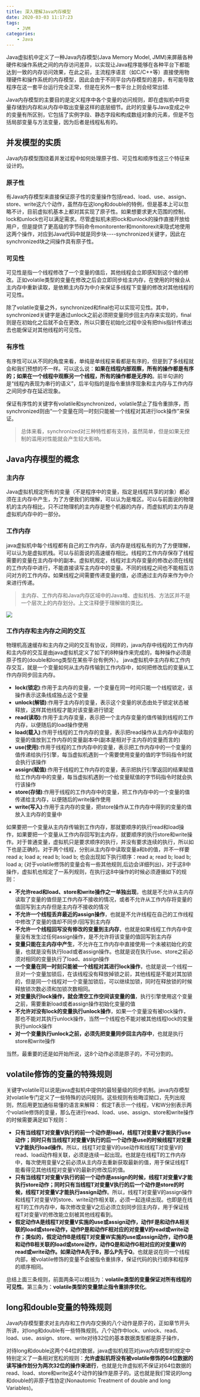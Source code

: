 ```yaml
---
title: 深入理解Java内存模型
date: 2020-03-03 11:17:23
tags:
    - JVM
categories:
    - Java
---
```



Java虚拟机中定义了一种Java内存模型(Java Memory Model, JMM)来屏蔽各种硬件和操作系统之间的内存访问差异，以实现让Java程序能够在各种平台下都能达到一致的内存访问效果，在此之前，主流程序语言（如C/C++等）直接使用物理硬件和操作系统的内存模型，因此会由于不同平台内存模型的差异，有可能导致程序在这一套平台运行完全正常，但是在另外一套平台上则会经常出错.<!--more-->

Java内存模型的主要目的是定义程序中各个变量的访问规则，即在虚拟机中将变量存储到内存和从内存中取出变量这样的底层细节。此时的变量与Java变成之中的变量有所区别，它包括了实例字段、静态字段和构成数组对象的元素，但是不包括局部变量与方法变量，因为后者是线程私有的。

## 并发模型的实质

Java内存模型围绕着并发过程中如何处理原子性、可见性和顺序性这三个特征来设计的。

### 原子性

有Java内存模型来直接保证原子性的变量操作包括read、load、use、assign、store、write这六个动作，虽然存在这long和double的特例，但是基本上可以忽略不计，目前虚拟机基本上都对其实现了原子性。如果想要求更大范围的控制，lock和unlock也可以满足需求。尽管虚拟机未把lock和unlock的操作直接开放给用户，但是提供了更高级的字节码命令monitorenter和monitorexit来隐式地使用这两个操作，对应到Java代码中就是同步块----synchronized关键字，因此在synchronized块之间操作具有原子性。

### 可见性

可见性是指一个线程修改了一个变量的值后，其他线程会立即感知到这个值的修改。正如volatile类型的变量在修改之后会立即同步给主内存，在使用的时候会从主内存中重新读取，是依赖主内存为中介来保证多线程下变量的修改对其他线程的可见性。

除了volatile变量之外，synchronized和final也可以实现可见性。其中，synchronized关键字是通过unlock之前必须把变量同步回主内存来实现的，final则是在初始化之后就不会在更改，所以只要在初始化过程中没有把this指针传递出去也能保证对其他线程的可见性。

### 有序性

有序性可以从不同的角度来看，单纯是单线程来看都是有序的，但是到了多线程就会和我们预想的不一样。可以这么说：**如果在线程内部观察，所有的操作都是有序的；如果在一个线程中观察另一个线程，所有的操作都是无序的**。前半句讲的是“线程内表现为串行的语义”，后半句指的是指令重排序现象和主内存与工作内存之间同步存在延迟现象。

保证有序性的关键字有volatile和synchronized，volatile禁止了指令重排序，而synchronized则由“一个变量在同一时刻只能被一个线程对其进行lock操作”来保证。

>  总体来看，synchronized对三种特性都有支持，虽然简单，但是如果无控制的滥用对性能就会产生较大影响。

## Java内存模型的概念

### 主内存

Java虚拟机规定所有的变量（不是程序中的变量，指定是线程共享的对象）都必须在主内存中产生，为了方便我们的理解，可以认为是堆区。可以与前面说的物理机的主内存相比，只不过物理机的主内存是整个机器的内存，而虚拟机的主内存是虚拟机内存中的一部分。

### 工作内存

java虚拟机中每个线程都有自己的工作内存，该内存是线程私有的为了方便理解，可以认为是虚拟机栈。可以与前面说的高速缓存相比。线程的工作内存保存了线程需要的变量在主内存中的副本。虚拟机规定，线程对主内存变量的修改必须在线程的工作内存中进行，不能直接读写主内存中的变量。不同的线程之间也不能相互访问对方的工作内存。如果线程之间需要传递变量的值，必须通过主内存来作为中介来进行传递。

> 主内存、工作内存和Java内存区域中的Java堆、虚拟机栈、方法区并不是一个层次上的内存划分。上文注释便于理解做的类比。

![](https://burningblog.oss-cn-shanghai.aliyuncs.com/img/Java内存模型.PNG)

### 工作内存和主内存之间的交互

物理机高速缓存和主内存之间的交互有协议，同样的，java内存中线程的工作内存和主内存的交互是由java虚拟机定义了如下的8种操作来完成的，每种操作必须是原子性的(double和long类型在某些平台有例外）。
 java虚拟机中主内存和工作内存交互，就是一个变量如何从主内存传输到工作内存中，如何把修改后的变量从工作内存同步回主内存。

- **lock(锁定)**:作用于主内存的变量，一个变量在同一时间只能一个线程锁定，该操作表示这条线成独占这个变量
- **unlock(解锁)**:作用于主内存的变量，表示这个变量的状态由处于锁定状态被释放，这样其他线程才能对该变量进行锁定
- **read(读取)**:作用于主内存变量，表示把一个主内存变量的值传输到线程的工作内存，以便随后的load操作使用
- **load(载入)**:作用于线程的工作内存的变量，表示把read操作从主内存中读取的变量的值放到工作内存的变量副本中(副本是相对于主内存的变量而言的)
- **use(使用)**:作用于线程的工作内存中的变量，表示把工作内存中的一个变量的值传递给执行引擎，每当虚拟机遇到一个需要使用变量的值的字节码指令时就会执行该操作
- **assign(赋值)**:作用于线程的工作内存的变量，表示把执行引擎返回的结果赋值给工作内存中的变量，每当虚拟机遇到一个给变量赋值的字节码指令时就会执行该操作
- **store(存储)**:作用于线程的工作内存中的变量，把工作内存中的一个变量的值传递给主内存，以便随后的write操作使用
- **write(写入)**:作用于主内存的变量，把store操作从工作内存中得到的变量的值放入主内存的变量中

如果要把一个变量从主内存传输到工作内存，那就要顺序的执行read和load操作，如果要把一个变量从工作内存回写到主内存，就要顺序的执行store和write操作。对于普通变量，虚拟机只是要求顺序的执行，并没有要求连续的执行，所以如下也是正确的。对于两个线程，分别从主内存中读取变量a和b的值，并不一样要read a; load a; read b; load b; 也会出现如下执行顺序：read a; read b; load b; load a; (对于volatile修饰的变量会有一些其他规则,后边会详细列出)，对于这8中操作，虚拟机也规定了一系列规则，在执行这8中操作的时候必须遵循如下的规则：

- **不允许read和load、store和write操作之一单独出现**，也就是不允许从主内存读取了变量的值但是工作内存不接收的情况，或者不允许从工作内存将变量的值回写到主内存但是主内存不接收的情况
- **不允许一个线程丢弃最近的assign操作**，也就是不允许线程在自己的工作线程中修改了变量的值却不同步/回写到主内存
- **不允许一个线程回写没有修改的变量到主内存**，也就是如果线程工作内存中变量没有发生过任何assign操作，是不允许将该变量的值回写到主内存
- **变量只能在主内存中产生**，不允许在工作内存中直接使用一个未被初始化的变量，也就是没有执行load或者assign操作。也就是说在执行use、store之前必须对相同的变量执行了load、assign操作
- **一个变量在同一时刻只能被一个线程对其进行lock操作**，也就是说一个线程一旦对一个变量加锁后，在该线程没有释放掉锁之前，其他线程是不能对其加锁的，但是同一个线程对一个变量加锁后，可以继续加锁，同时在释放锁的时候释放锁次数必须和加锁次数相同。
- **对变量执行lock操作，就会清空工作空间该变量的值**，执行引擎使用这个变量之前，需要重新load或者assign操作初始化变量的值
- **不允许对没有lock的变量执行unlock操作**，如果一个变量没有被lock操作，那也不能对其执行unlock操作，当然一个线程也不能对被其他线程lock的变量执行unlock操作
- **对一个变量执行unlock之前，必须先把变量同步回主内存中**，也就是执行store和write操作

当然，最重要的还是如开始所说，这8个动作必须是原子的，不可分割的。

## volatile修饰的变量的特殊规则

关键字volatile可以说是java虚拟机中提供的最轻量级的同步机制。java内存模型对volatile专门定义了一些特殊的访问规则。这些规则有些晦涩拗口，先列出规则，然后用更加通俗易懂的语言来解释：
 假定T表示一个线程，V和W分别表示两个volatile修饰的变量，那么在进行read、load、use、assign、store和write操作的时候需要满足如下规则：

- **只有当线程T对变量V执行的前一个动作是load，线程T对变量V才能执行use动作；同时只有当线程T对变量V执行的后一个动作是use的时候线程T对变量V才能执行load操作**。所以，线程T对变量V的use动作和线程T对变量V的read、load动作相关联，必须是连续一起出现。也就是在线程T的工作内存中，每次使用变量V之前必须从主内存去重新获取最新的值，用于保证线程T能看得见其他线程对变量V的最新的修改后的值。
- **只有当线程T对变量V执行的前一个动作是assign的时候，线程T对变量V才能执行store动作；同时只有当线程T对变量V执行的后一个动作是store的时候，线程T对变量V才能执行assign动作**。所以，线程T对变量V的assign操作和线程T对变量V的store、write动作相关联，必须一起连续出现。也即是在线程T的工作内存中，每次修改变量V之后必须立刻同步回主内存，用于保证线程T对变量V的修改能立刻被其他线程看到。
- **假定动作A是线程T对变量V实施的use或assign动作，动作F是和动作A相关联的load或store动作，动作P是和动作F相对应的对变量V的read或write动作；类似的，假定动作B是线程T对变量W实施的use或assign动作，动作G是和动作B相关联的load或store动作，动作Q是和动作G相对应的对变量W的read或write动作。如果动作A先于B，那么P先于Q**。也就是说在同一个线程内部，被volatile修饰的变量不会被指令重排序，保证代码的执行顺序和程序的顺序相同。

总结上面三条规则，前面两条可以概括为：**volatile类型的变量保证对所有线程的可见性**。第三条为：**volatile类型的变量禁止指令重排序优化**。


## long和double变量的特殊规则

Java内存模型要求对主内存和工作内存交换的八个动作是原子的，正如章节开头所讲，对long和double有一些特殊规则。八个动作中lock、unlock、read、load、use、assign、store、write对待32位的基本数据类型都是原子操作，

对待long和double这两个64位的数据，java虚拟机规范对java内存模型的规定中特别定义了一条相对宽松的规则：**允许虚拟机将没有被volatile修饰的64位数据的读写操作划分为两次32位的操作来进行**，也就是允许虚拟机不保证对64位数据的read、load、store和write这4个动作的操作是原子的。这也就是我们常说的long和double的非原子性协定(Nonautomic Treatment of double and long Variables)。